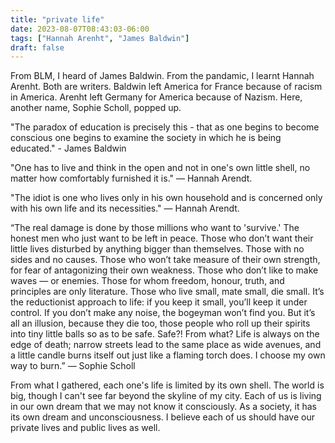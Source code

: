 ```yaml
---
title: "private life"
date: 2023-08-07T08:43:03-06:00
tags: ["Hannah Arenht", "James Baldwin"]
draft: false
---
```


From BLM, I heard of James Baldwin. From the pandamic, I learnt Hannah Arenht. Both are writers. Baldwin left America for France because of racism in America. Arenht left Germany for America because of Nazism. Here, another name, Sophie Scholl, popped up. 

"The paradox of education is precisely this - that as one begins to become conscious one begins to examine the society in which he is being educated." - James Baldwin

"One has to live and think in the open and not in one's own little shell, no matter how comfortably furnished it is." — Hannah Arendt.

"The idiot is one who lives only in his own household and is concerned only with his own life and its necessities." — Hannah Arendt.

“The real damage is done by those millions who want to 'survive.' The honest men who just want to be left in peace. Those who don’t want their little lives disturbed by anything bigger than themselves. Those with no sides and no causes. Those who won’t take measure of their own strength, for fear of antagonizing their own weakness. Those who don’t like to make waves — or enemies. Those for whom freedom, honour, truth, and principles are only literature. Those who live small, mate small, die small. It’s the reductionist approach to life: if you keep it small, you’ll keep it under control. If you don’t make any noise, the bogeyman won’t find you. But it’s all an illusion, because they die too, those people who roll up their spirits into tiny little balls so as to be safe. Safe?! From what? Life is always on the edge of death; narrow streets lead to the same place as wide avenues, and a little candle burns itself out just like a flaming torch does. I choose my own way to burn.” ― Sophie Scholl

From what I gathered, each one's life is limited by its own shell. The world is big, though I can't see far beyond the skyline of my city. Each of us is living in our own dream that we may not know it consciously. As a society, it has its own dream and unconsciousness. I believe each of us should have our private lives and public lives as well.


